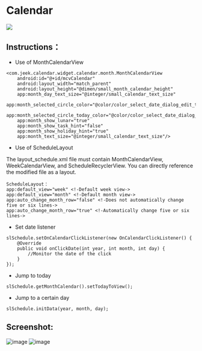 Calendar
===
[![](https://jitpack.io/v/quanghd96/AndroidCalendar.svg)](https://jitpack.io/#quanghd96/AndroidCalendar)

Instructions：
---
* Use of MonthCalendarView<br/>
```
<com.jeek.calendar.widget.calendar.month.MonthCalendarView
    android:id="@+id/mcvCalendar"
    android:layout_width="match_parent"
    android:layout_height="@dimen/small_month_calendar_height"
    app:month_day_text_size="@integer/small_calendar_text_size"
    app:month_selected_circle_color="@color/color_select_date_dialog_edit_text_bg_focus"
    app:month_selected_circle_today_color="@color/color_select_date_dialog_edit_text_bg_focus"
    app:month_show_lunar="true"
    app:month_show_task_hint="false"
    app:month_show_holiday_hint="true"
    app:month_text_size="@integer/small_calendar_text_size"/>
```

* Use of ScheduleLayout<br/>

The layout_schedule.xml file must contain MonthCalendarView, WeekCalendarView, and ScheduleRecyclerView. You can directly reference the modified file as a layout.<br/>

```
ScheduleLayout：
app:default_view="week" <!-Default week view->
app:default_view="month" <!-Default month view->
app:auto_change_month_row="false" <!-Does not automatically change five or six lines->
app:auto_change_month_row="true" <!-Automatically change five or six lines->
```

* Set date listener<br/>
```
slSchedule.setOnCalendarClickListener(new OnCalendarClickListener() {
    @Override
    public void onClickDate(int year, int month, int day) {
        //Monitor the date of the click
    }
});
```
* Jump to today<br/>
```
slSchedule.getMonthCalendar().setTodayToView();
```
* Jump to a certain day<br/>
```
slSchedule.initData(year, month, day);
```

Screenshot:<br/>
---
![image](https://github.com/xiaojianglaile/Calendar/blob/master/raw/jeek_image_1.gif)
![image](https://github.com/xiaojianglaile/Calendar/blob/master/raw/jeek_image_2.png)
